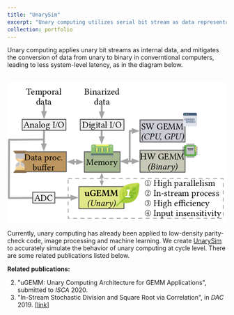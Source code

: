 ```yaml
---
title: "UnarySim"
excerpt: "Unary computing utilizes serial bit stream as data representation, with which both the system latency and the hardware comsumption can be reduced. Exploring the efficient unary computing kernel and automate the deployment is appealing for real world appliciations."
collection: portfolio
---
```


Unary computing applies unary bit streams as internal data, and mitigates the conversion of data from unary to binary in converntional computers, leading to less system-level latency, as in the diagram below.

<br/><img src='/images/unary_system_diagram.png'>

Currently, unary computing has already been applied to low-density parity-check code, image processing and machine learning. We create [UnarySim](https://github.com/diwu1990/UnarySim) to accurately simulate the behavior of unary computing at cycle level. There are some related publications listed below.

__Related publications:__

2. "uGEMM: Unary Computing Architecture for GEMM Applications", submitted to _ISCA_ 2020.
1. "In-Stream Stochastic Division and Square Root via Correlation", in _DAC_ 2019. [[link](https://diwu1990.github.io/publication/2019-06-02-dac)]